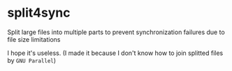 # split4sync
Split large files into multiple parts to prevent synchronization failures due to file size limitations

I hope it's useless. (I made it because I don't know how to join splitted files by `GNU Parallel`)